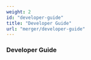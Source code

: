 ```yaml
---
weight: 2
id: "developer-guide"
title: "Developer Guide"
url: "merger/developer-guide"
---
```


### Developer Guide ###



